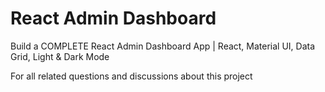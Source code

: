 # React Admin Dashboard

Build a COMPLETE React Admin Dashboard App | React, Material UI, Data Grid, Light & Dark Mode

For all related questions and discussions about this project
